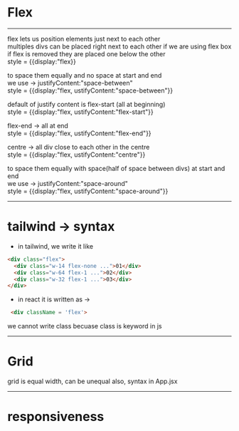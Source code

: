 # Flex
---------------------------------------------------------------------------
flex lets us position elements just next to each other  
 multiples divs can be placed right next to each other if we are using flex box  
 if flex is removed they are placed one below the other  
 style = {{display:"flex}}

to space them equally and no space at start and end  
 we use -> justifyContent:"space-between"  
 style = {{display:"flex, ustifyContent:"space-between"}}  

 default of justify content is flex-start (all at beginning)  
 style = {{display:"flex, ustifyContent:"flex-start"}}  

 flex-end -> all at end   
style = {{display:"flex, ustifyContent:"flex-end"}}   

 centre -> all div close to each other in the centre   
style = {{display:"flex, ustifyContent:"centre"}}   

 to space them equally with space(half of space between divs) at start and end  
 we use -> justifyContent:"space-around"  
 style = {{display:"flex, ustifyContent:"space-around"}}  

- ------------------------------------------------------------------------


 # tailwind -> syntax

 - in tailwind, we write it like 

```html
<div class="flex">
  <div class="w-14 flex-none ...">01</div>
  <div class="w-64 flex-1 ...">02</div>
  <div class="w-32 flex-1 ...">03</div>
</div>
```

- in react it is written as -> 
```html
 <div className = 'flex'>
```
 we cannot write class becuase class is keyword in js

--------------------------------------------------------------------------------------

# Grid
 grid is equal width, can be unequal also, syntax in App.jsx 

---------------------------------------------------------------------------------------------

# responsiveness 
